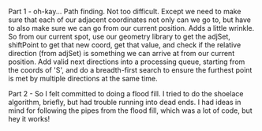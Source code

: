Part 1 - oh-kay... Path finding.  Not too difficult.  Except we need to make sure that each of our adjacent coordinates not only can we go to, but have to also make sure we can go from our current position.  Adds a little wrinkle.  So from our current spot, use our geometry library to get the adjSet, shiftPoint to get that new coord, get that value, and check if the relative direction (from adjSet) is something we can arrive at from our current position.  Add valid next directions into a processing queue, starting from the coords of 'S', and do a breadth-first search to ensure the furthest point is met by multiple directions at the same time.

Part 2 - So I felt committed to doing a flood fill.  I tried to do the shoelace algorithm, briefly, but had trouble running into dead ends.  I had ideas in mind for following the pipes from the flood fill, which was a lot of code, but hey it works!